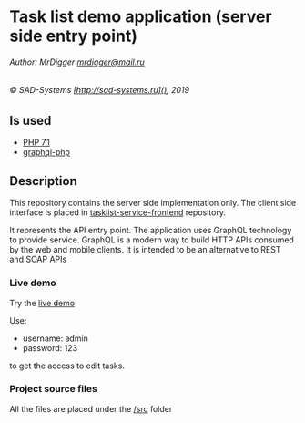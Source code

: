 # Task list demo application (server side entry point)

###### Author: MrDigger <mrdigger@mail.ru>
###### © SAD-Systems [http://sad-systems.ru](), 2019

## Is used

  * [PHP 7.1](https://www.php.net)
  * [graphql-php](https://webonyx.github.io/graphql-php/)
    
## Description

This repository contains the server side implementation only.
The client side interface is placed in [tasklist-service-frontend](https://github.com/sad-systems/example-tasklist-service-frontend)
repository. 

It represents the API entry point. The application uses GraphQL technology to provide service.
GraphQL is a modern way to build HTTP APIs consumed by the web and mobile clients. 
It is intended to be an alternative to REST and SOAP APIs

### Live demo

Try the [live demo](http://tasklist.frontend.examples.sad-systems.ru/)
  
Use:
   
  * username: admin
  * password: 123
     
to get the access to edit tasks.
 
### Project source files

  All the files are placed under the [/src](./src) folder
